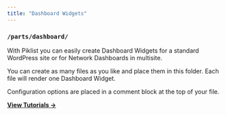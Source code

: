 ```yaml
---
title: "Dashboard Widgets"
---
```


### `/parts/dashboard/`

With Piklist you can easily create Dashboard Widgets for a standard WordPress site or for Network Dashboards in multisite.

You can create as many files as you like and place them in this folder. Each file will render one Dashboard Widget.

Configuration options are placed in a comment block at the top of your file.

**[View Tutorials &rightarrow;](/tutorials/dashboard/)**
